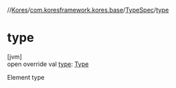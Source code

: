 //[Kores](../../../index.md)/[com.koresframework.kores.base](../index.md)/[TypeSpec](index.md)/[type](type.md)

# type

[jvm]\
open override val [type](type.md): [Type](https://docs.oracle.com/javase/8/docs/api/java/lang/reflect/Type.html)

Element type
